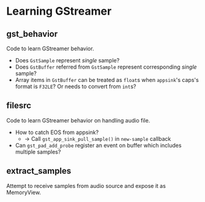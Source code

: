 Learning GStreamer
==================

gst_behavior
------------

Code to learn GStreamer behavior.

* Does `GstSample` represent *single* sample?
* Does `GstBuffer` referred from `GstSample` represent corresponding *single* sample?
* Array items in `GstBuffer` can be treated as `float`s when `appsink`'s caps's format is `F32LE`? Or needs to convert from `int`s?

filesrc
-------

Code to learn GStreamer behavior on handling audio file.

* How to catch EOS from appsink?
  * -> Call `gst_app_sink_pull_sample()` in `new-sample` callback
* Can `gst_pad_add_probe` register an event on buffer which includes multiple samples?

extract_samples
---------------

Attempt to receive samples from audio source and expose it as MemoryView.
